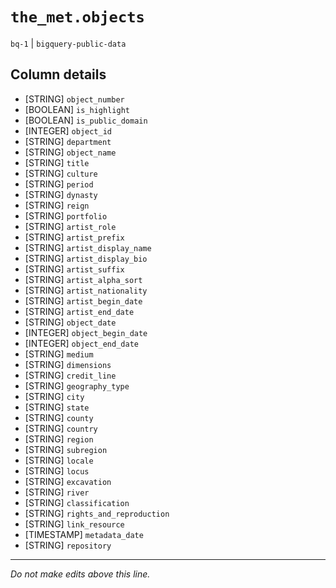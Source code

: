 # `the_met.objects`
`bq-1` | `bigquery-public-data`

## Column details
* [STRING]    `object_number`
* [BOOLEAN]   `is_highlight`
* [BOOLEAN]   `is_public_domain`
* [INTEGER]   `object_id`
* [STRING]    `department`
* [STRING]    `object_name`
* [STRING]    `title`
* [STRING]    `culture`
* [STRING]    `period`
* [STRING]    `dynasty`
* [STRING]    `reign`
* [STRING]    `portfolio`
* [STRING]    `artist_role`
* [STRING]    `artist_prefix`
* [STRING]    `artist_display_name`
* [STRING]    `artist_display_bio`
* [STRING]    `artist_suffix`
* [STRING]    `artist_alpha_sort`
* [STRING]    `artist_nationality`
* [STRING]    `artist_begin_date`
* [STRING]    `artist_end_date`
* [STRING]    `object_date`
* [INTEGER]   `object_begin_date`
* [INTEGER]   `object_end_date`
* [STRING]    `medium`
* [STRING]    `dimensions`
* [STRING]    `credit_line`
* [STRING]    `geography_type`
* [STRING]    `city`
* [STRING]    `state`
* [STRING]    `county`
* [STRING]    `country`
* [STRING]    `region`
* [STRING]    `subregion`
* [STRING]    `locale`
* [STRING]    `locus`
* [STRING]    `excavation`
* [STRING]    `river`
* [STRING]    `classification`
* [STRING]    `rights_and_reproduction`
* [STRING]    `link_resource`
* [TIMESTAMP] `metadata_date`
* [STRING]    `repository`

-------------------------------------------------------------------------------
*Do not make edits above this line.*
